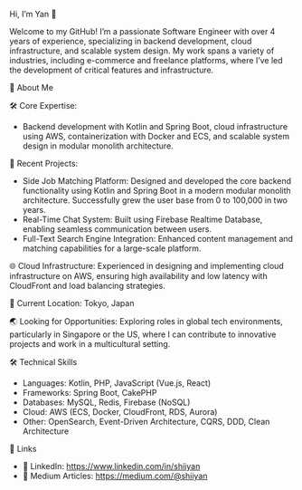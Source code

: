 Hi, I’m Yan 👋

Welcome to my GitHub! I’m a passionate Software Engineer with over 4 years of experience, specializing in backend development, cloud infrastructure, and scalable system design. My work spans a variety of industries, including e-commerce and freelance platforms, where I’ve led the development of critical features and infrastructure.

🚀 About Me

🛠️ Core Expertise: 

- Backend development with Kotlin and Spring Boot, cloud infrastructure using AWS, containerization with Docker and ECS, and scalable system design in modular monolith architecture.

🎯 Recent Projects:

- Side Job Matching Platform: Designed and developed the core backend functionality using Kotlin and Spring Boot in a modern modular monolith architecture. Successfully grew the user base from 0 to 100,000 in two years.
- Real-Time Chat System: Built using Firebase Realtime Database, enabling seamless communication between users.
- Full-Text Search Engine Integration: Enhanced content management and matching capabilities for a large-scale platform.

🌐 Cloud Infrastructure: Experienced in designing and implementing cloud infrastructure on AWS, ensuring high availability and low latency with CloudFront and load balancing strategies.

📍 Current Location: Tokyo, Japan

🌏 Looking for Opportunities: Exploring roles in global tech environments, particularly in Singapore or the US, where I can contribute to innovative projects and work in a multicultural setting.

🛠️ Technical Skills

- Languages: Kotlin, PHP, JavaScript (Vue.js, React)
- Frameworks: Spring Boot, CakePHP
- Databases: MySQL, Redis, Firebase (NoSQL)
- Cloud: AWS (ECS, Docker, CloudFront, RDS, Aurora)
- Other: OpenSearch, Event-Driven Architecture, CQRS, DDD, Clean Architecture

🔗 Links

- 💼 LinkedIn: https://www.linkedin.com/in/shiiyan
- 📝 Medium Articles: https://medium.com/@shiiyan
